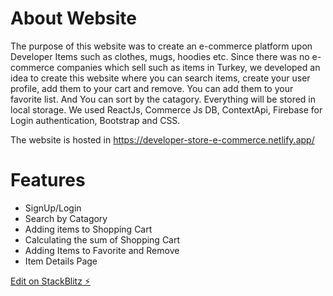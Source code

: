 
# About Website
The purpose of this website was to create an e-commerce platform upon Developer Items such as clothes, mugs, hoodies etc. Since there was no e-commerce companies which sell such as items in Turkey, we developed an idea to create this website where you can search items, create your user profile, add them to your cart and remove. You can add them to your favorite list. And You can sort by the catagory. Everything will be stored in local storage.
We used ReactJs, Commerce Js DB, ContextApi, Firebase for Login authentication, Bootstrap and CSS.

The website is hosted in
https://developer-store-e-commerce.netlify.app/

# Features
- SignUp/Login
- Search by Catagory
- Adding items to Shopping Cart
- Calculating the sum of Shopping Cart
- Adding Items to Favorite and Remove
- Item Details Page

[Edit on StackBlitz ⚡️](https://stackblitz.com/edit/react-graduation-ecommerce-project)
